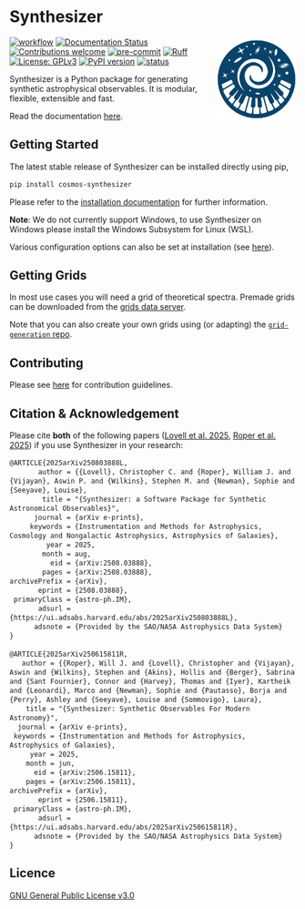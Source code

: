 # Synthesizer

<img src="https://raw.githubusercontent.com/synthesizer-project/synthesizer/main/docs/source/img/synthesizer_logo.png" align="right" width="140px"/>

[![workflow](https://github.com/synthesizer-project/synthesizer/actions/workflows/python-app.yml/badge.svg)](https://github.com/synthesizer-project/synthesizer/actions)
[![Documentation Status](https://github.com/synthesizer-project/synthesizer/actions/workflows/static.yml/badge.svg)](https://synthesizer-project.github.io/synthesizer/)
[![Contributions welcome](https://img.shields.io/badge/contributions-welcome-brightgreen.svg?style=flat)](https://github.com/synthesizer-project/synthesizer/blob/main/docs/CONTRIBUTING.md)
[![pre-commit](https://img.shields.io/badge/pre--commit-enabled-brightgreen?logo=pre-commit&logoColor=white)](https://github.com/pre-commit/pre-commit)
[![Ruff](https://img.shields.io/endpoint?url=https://raw.githubusercontent.com/astral-sh/ruff/main/assets/badge/v2.json)](https://github.com/astral-sh/ruff)
[![License: GPLv3](https://img.shields.io/badge/License-GPLv3-blue.svg)](https://www.gnu.org/licenses/gpl-3.0)
[![PyPI version](https://img.shields.io/pypi/v/cosmos-synthesizer.svg)](https://pypi.org/project/cosmos-synthesizer/)
[![status](https://joss.theoj.org/papers/cc4f37b2d2fec7d1bd48af22c01d78a7/status.svg)](https://joss.theoj.org/papers/cc4f37b2d2fec7d1bd48af22c01d78a7)
<!--
This will also display the number of downloads but lets hide for now...
[![Downloads](https://img.shields.io/pypi/dm/cosmos-synthesizer.svg)](https://pypi.org/project/cosmos-synthesizer/)
-->

Synthesizer is a Python package for generating synthetic astrophysical observables. It is modular, flexible, extensible and fast.

Read the documentation [here](https://synthesizer-project.github.io/synthesizer/).

## Getting Started

The latest stable release of Synthesizer can be installed directly using pip,

```bash
pip install cosmos-synthesizer
```

Please refer to the [installation documentation](https://synthesizer-project.github.io/synthesizer/getting_started/installation.html) for further information.

**Note**: We do not currently support Windows, to use Synthesizer on Windows please install the Windows Subsystem for Linux (WSL).

Various configuration options can also be set at installation (see [here](https://synthesizer-project.github.io/synthesizer/advanced/config_options.html)).

## Getting Grids

In most use cases you will need a grid of theoretical spectra. Premade grids can be downloaded from the [grids data server](https://sussex.box.com/v/SynthesizerProductionGrids).

Note that you can also create your own grids using (or adapting) the [`grid-generation` repo](https://github.com/synthesizer-project/grid-generation).

## Contributing

Please see [here](docs/CONTRIBUTING.md) for contribution guidelines.

## Citation & Acknowledgement

Please cite **both** of the following papers ([Lovell et al. 2025](https://ui.adsabs.harvard.edu/abs/2025arXiv250803888L/abstract), [Roper et al. 2025](https://ui.adsabs.harvard.edu/abs/2025arXiv250615811R/abstract)) if you use Synthesizer in your research:

    @ARTICLE{2025arXiv250803888L,
           author = {{Lovell}, Christopher C. and {Roper}, William J. and {Vijayan}, Aswin P. and {Wilkins}, Stephen M. and {Newman}, Sophie and {Seeyave}, Louise},
            title = "{Synthesizer: a Software Package for Synthetic Astronomical Observables}",
          journal = {arXiv e-prints},
         keywords = {Instrumentation and Methods for Astrophysics, Cosmology and Nongalactic Astrophysics, Astrophysics of Galaxies},
             year = 2025,
            month = aug,
              eid = {arXiv:2508.03888},
            pages = {arXiv:2508.03888},
    archivePrefix = {arXiv},
           eprint = {2508.03888},
     primaryClass = {astro-ph.IM},
           adsurl = {https://ui.adsabs.harvard.edu/abs/2025arXiv250803888L},
          adsnote = {Provided by the SAO/NASA Astrophysics Data System}
    }

    @ARTICLE{2025arXiv250615811R,
       author = {{Roper}, Will J. and {Lovell}, Christopher and {Vijayan}, Aswin and {Wilkins}, Stephen and {Akins}, Hollis and {Berger}, Sabrina and {Sant Fournier}, Connor and {Harvey}, Thomas and {Iyer}, Kartheik and {Leonardi}, Marco and {Newman}, Sophie and {Pautasso}, Borja and {Perry}, Ashley and {Seeyave}, Louise and {Sommovigo}, Laura},
        title = "{Synthesizer: Synthetic Observables For Modern Astronomy}",
      journal = {arXiv e-prints},
     keywords = {Instrumentation and Methods for Astrophysics, Astrophysics of Galaxies},
         year = 2025,
        month = jun,
          eid = {arXiv:2506.15811},
        pages = {arXiv:2506.15811},
    archivePrefix = {arXiv},
           eprint = {2506.15811},
     primaryClass = {astro-ph.IM},
           adsurl = {https://ui.adsabs.harvard.edu/abs/2025arXiv250615811R},
          adsnote = {Provided by the SAO/NASA Astrophysics Data System}
    }


## Licence

[GNU General Public License v3.0](https://github.com/synthesizer-project/synthesizer/blob/main/LICENSE.md)
